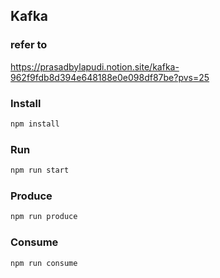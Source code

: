 ## Kafka

### refer to

https://prasadbylapudi.notion.site/kafka-962f9fdb8d394e648188e0e098df87be?pvs=25

### Install

```bash
npm install
```

### Run

```bash
npm run start
```

### Produce

```bash
npm run produce
```

### Consume

```bash
npm run consume
```
